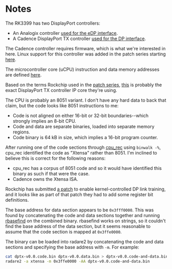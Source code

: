 # Notes

The RK3399 has two DisplayPort controllers:
 - An Analogix controller [used for the eDP interface][edp].
 - A Cadence DisplayPort TX controller [used for the DP interface][dp].

The Cadence controller requires firmware, which is what we're interested
in here. Linux support for this controller was added in the patch series
starting [here][patches].

The microcontroller core (uCPU) instruction and data memory addresses are
defined [here][addresses].

Based on the terms Rockchip used in the [patch series][patches],
[this][dptx] is probably the exact DisplayPort TX controller IP core
they're using.

The CPU is probably an 8051 variant. I don't have any hard data to back
that claim, but the code looks like 8051 instructions to me:
 - Code is not aligned on either 16-bit or 32-bit boundaries--which
   strongly implies an 8-bit CPU.
 - Code and data are separate binaries, loaded into separate memory
   regions.
 - Code binary is 64 kB in size, which implies a 16-bit program counter.

After running one of the code sections through [cpu\_rec][cpu_rec] using
`binwalk -%`, cpu\_rec identified the code as "Xtensa" rather than 8051.
I'm inclined to believe this is correct for the following reasons:
 - cpu\_rec has a corpus of 8051 code and so it would have identified
   this binary as such if that were the case.
 - Cadence owns the Xtensa ISA.

Rockchip has submitted [a patch][sw_link_training] to enable
kernel-controlled DP link training, and it looks like as part of that
patch they had to add some register bit definitions.

The base address for data section appears to be `0x3fff0000`. This was
found by concatenating the code and data sections together and running
[rbasefind][rbasefind] on the combined binary. rbasefind works on
strings, so it couldn't find the base address of the data section, but
it seems reasonable to assume that the code section is mapped at
`0x3ffe0000`.

The binary can be loaded into radare2 by concatenating the code and data
sections and specifying the base address with `-m`. For example:

```bash
cat dptx-v0.0.code.bin dptx-v0.0.data.bin > dptx-v0.0.code-and-data.bin
radare2 -a xtensa -m 0x3ffe0000 -AA dptx-v0.0.code-and-data.bin
```


[edp]: https://git.kernel.org/pub/scm/linux/kernel/git/torvalds/linux.git/tree/drivers/gpu/drm/rockchip/analogix_dp-rockchip.c?id=70c5f93669249886b151812076509f30569aff80#n450
[dp]: https://git.kernel.org/pub/scm/linux/kernel/git/torvalds/linux.git/tree/drivers/gpu/drm/rockchip/cdn-dp-core.c?id=d471ed04b487c6e66a406bf3763efbfed56baa5b#n65
[patches]: https://lkml.org/lkml/2017/2/5/20
[addresses]: https://git.kernel.org/pub/scm/linux/kernel/git/torvalds/linux.git/tree/drivers/gpu/drm/rockchip/cdn-dp-reg.h?id=05c00c2f196757cd59d5738ec4d02e365cf9e7a0#n20
[dptx]: https://ip.cadence.com/ipportfolio/ip-portfolio-overview/interface-ip/display-ip/hd-display-transmitter-controller
[cpu_rec]: https://github.com/airbus-seclab/cpu_rec
[sw_link_training]: https://patchwork.freedesktop.org/patch/225185/
[rbasefind]: https://github.com/sgayou/rbasefind
